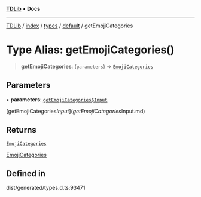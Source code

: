 [**TDLib**](../../../../../../README.md) • **Docs**

***

[TDLib](../../../../../../modules.md) / [index](../../../../../README.md) / [types](../../../README.md) / [default](../README.md) / getEmojiCategories

# Type Alias: getEmojiCategories()

> **getEmojiCategories**: (`parameters`) => [`EmojiCategories`](EmojiCategories.md)

## Parameters

• **parameters**: [`getEmojiCategories$Input`](getEmojiCategories$Input.md)

[getEmojiCategories$Input](getEmojiCategories$Input.md)

## Returns

[`EmojiCategories`](EmojiCategories.md)

[EmojiCategories](EmojiCategories.md)

## Defined in

dist/generated/types.d.ts:93471
